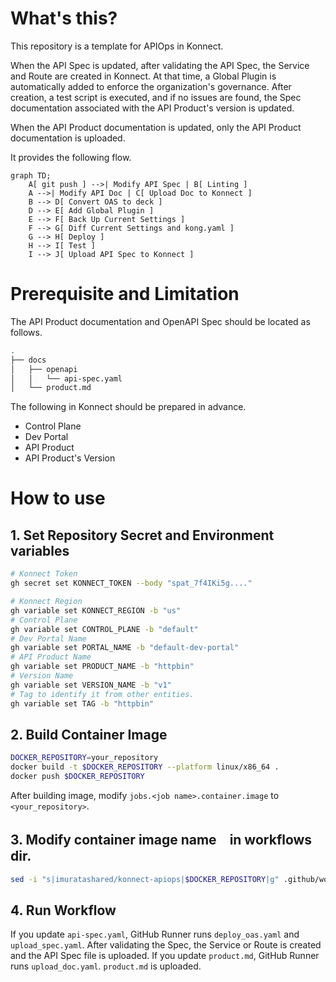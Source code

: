 # What's this?
This repository is a template for APIOps in Konnect.

When the API Spec is updated, after validating the API Spec, the Service and Route are created in Konnect.
At that time, a Global Plugin is automatically added to enforce the organization's governance.
After creation, a test script is executed, and if no issues are found, the Spec documentation associated with the API Product's version is updated.

When the API Product documentation is updated, only the API Product documentation is uploaded.

It provides the following flow.

```mermaid
graph TD;
    A[ git push ] -->| Modify API Spec | B[ Linting ]
    A -->| Modify API Doc | C[ Upload Doc to Konnect ]
    B --> D[ Convert OAS to deck ]
    D --> E[ Add Global Plugin ]
    E --> F[ Back Up Current Settings ]
    F --> G[ Diff Current Settings and kong.yaml ]
    G --> H[ Deploy ]
    H --> I[ Test ]
    I --> J[ Upload API Spec to Konnect ]
```



# Prerequisite and Limitation
The API Product documentation and OpenAPI Spec should be located as follows.
```sh
.
├── docs
│   ├── openapi
│   │   └── api-spec.yaml
│   └── product.md
```

The following in Konnect should be prepared in advance.
- Control Plane
- Dev Portal
- API Product
- API Product's Version



# How to use
## 1. Set Repository Secret and Environment variables
```sh
# Konnect Token
gh secret set KONNECT_TOKEN --body "spat_7f4IKi5g...."
```

```sh
# Konnect Region
gh variable set KONNECT_REGION -b "us"
# Control Plane
gh variable set CONTROL_PLANE -b "default"
# Dev Portal Name
gh variable set PORTAL_NAME -b "default-dev-portal"
# API Product Name
gh variable set PRODUCT_NAME -b "httpbin"
# Version Name
gh variable set VERSION_NAME -b "v1"
# Tag to identify it from other entities.
gh variable set TAG -b "httpbin"
```

## 2. Build Container Image

```sh
DOCKER_REPOSITORY=your_repository
docker build -t $DOCKER_REPOSITORY --platform linux/x86_64 .
docker push $DOCKER_REPOSITORY
```
After building image, modify `jobs.<job name>.container.image` to `<your_repository>`.

## 3. Modify container image name　in workflows dir.

```sh
sed -i "s|imuratashared/konnect-apiops|$DOCKER_REPOSITORY|g" .github/workflows/*
```

## 4. Run Workflow
If you update `api-spec.yaml`, GitHub Runner runs `deploy_oas.yaml` and `upload_spec.yaml`.
After validating the Spec, the Service or Route is created and the API Spec file is uploaded.
If you update `product.md`, GitHub Runner runs `upload_doc.yaml`.
`product.md` is uploaded.